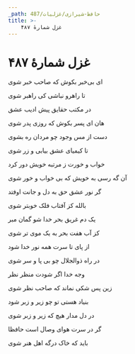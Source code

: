 ```yaml
---
_path: حافظ-شیرازی/غزلیات/487
title: >-
    غزل شمارهٔ ۴۸۷
---
```

# غزل شمارهٔ ۴۸۷

<div class="b" id="bn1"><div class="m1"><p>ای بی‌خبر بکوش که صاحب خبر شوی</p></div>
<div class="m2"><p>تا راهرو نباشی کی راهبر شوی</p></div></div>
<div class="b" id="bn2"><div class="m1"><p>در مکتب حقایق پیش ادیب عشق</p></div>
<div class="m2"><p>هان ای پسر بکوش که روزی پدر شوی</p></div></div>
<div class="b" id="bn3"><div class="m1"><p>دست از مس وجود چو مردان ره بشوی</p></div>
<div class="m2"><p>تا کیمیای عشق بیابی و زر شوی</p></div></div>
<div class="b" id="bn4"><div class="m1"><p>خواب و خورت ز مرتبه خویش دور کرد</p></div>
<div class="m2"><p>آن گه رسی به خویش که بی خواب و خور شوی</p></div></div>
<div class="b" id="bn5"><div class="m1"><p>گر نور عشق حق به دل و جانت اوفتد</p></div>
<div class="m2"><p>بالله کز آفتاب فلک خوبتر شوی</p></div></div>
<div class="b" id="bn6"><div class="m1"><p>یک دم غریق بحر خدا شو گمان مبر</p></div>
<div class="m2"><p>کز آب هفت بحر به یک موی تر شوی</p></div></div>
<div class="b" id="bn7"><div class="m1"><p>از پای تا سرت همه نور خدا شود</p></div>
<div class="m2"><p>در راه ذوالجلال چو بی پا و سر شوی</p></div></div>
<div class="b" id="bn8"><div class="m1"><p>وجه خدا اگر شودت منظر نظر</p></div>
<div class="m2"><p>زین پس شکی نماند که صاحب نظر شوی</p></div></div>
<div class="b" id="bn9"><div class="m1"><p>بنیاد هستی تو چو زیر و زبر شود</p></div>
<div class="m2"><p>در دل مدار هیچ که زیر و زبر شوی</p></div></div>
<div class="b" id="bn10"><div class="m1"><p>گر در سرت هوای وصال است حافظا</p></div>
<div class="m2"><p>باید که خاک درگه اهل هنر شوی</p></div></div>
